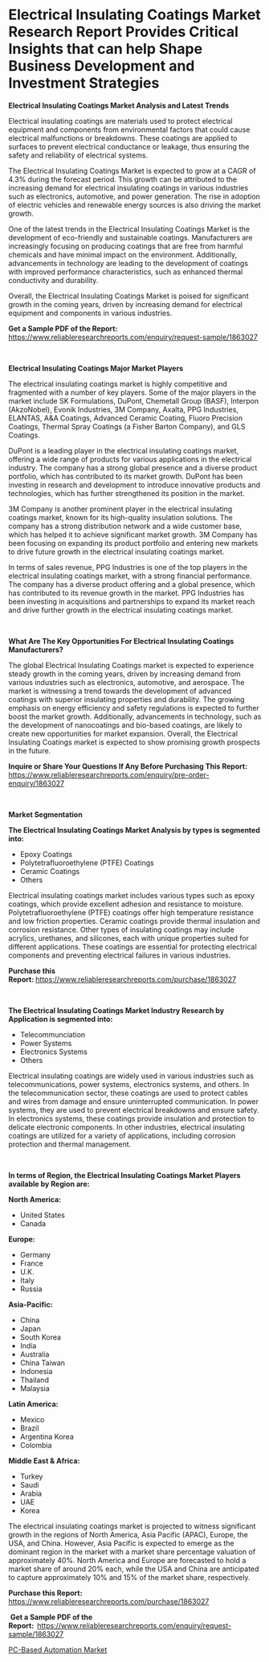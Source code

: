 <p><h1>Electrical Insulating Coatings Market Research Report Provides Critical Insights that can help Shape Business Development and Investment Strategies</h1></p><p><strong>Electrical Insulating Coatings Market Analysis and Latest Trends</strong></p>
<p><p>Electrical insulating coatings are materials used to protect electrical equipment and components from environmental factors that could cause electrical malfunctions or breakdowns. These coatings are applied to surfaces to prevent electrical conductance or leakage, thus ensuring the safety and reliability of electrical systems.</p><p>The Electrical Insulating Coatings Market is expected to grow at a CAGR of 4.3% during the forecast period. This growth can be attributed to the increasing demand for electrical insulating coatings in various industries such as electronics, automotive, and power generation. The rise in adoption of electric vehicles and renewable energy sources is also driving the market growth.</p><p>One of the latest trends in the Electrical Insulating Coatings Market is the development of eco-friendly and sustainable coatings. Manufacturers are increasingly focusing on producing coatings that are free from harmful chemicals and have minimal impact on the environment. Additionally, advancements in technology are leading to the development of coatings with improved performance characteristics, such as enhanced thermal conductivity and durability.</p><p>Overall, the Electrical Insulating Coatings Market is poised for significant growth in the coming years, driven by increasing demand for electrical equipment and components in various industries.</p></p>
<p><strong>Get a Sample PDF of the Report:&nbsp;</strong> <a href="https://www.reliableresearchreports.com/enquiry/request-sample/1863027">https://www.reliableresearchreports.com/enquiry/request-sample/1863027</a></p>
<p>&nbsp;</p>
<p><strong>Electrical Insulating Coatings Major Market Players</strong></p>
<p><p>The electrical insulating coatings market is highly competitive and fragmented with a number of key players. Some of the major players in the market include SK Formulations, DuPont, Chemetall Group (BASF), Interpon (AkzoNobel), Evonik Industries, 3M Company, Axalta, PPG Industries, ELANTAS, A&A Coatings, Advanced Ceramic Coating, Fluoro Precision Coatings, Thermal Spray Coatings (a Fisher Barton Company), and GLS Coatings.</p><p>DuPont is a leading player in the electrical insulating coatings market, offering a wide range of products for various applications in the electrical industry. The company has a strong global presence and a diverse product portfolio, which has contributed to its market growth. DuPont has been investing in research and development to introduce innovative products and technologies, which has further strengthened its position in the market.</p><p>3M Company is another prominent player in the electrical insulating coatings market, known for its high-quality insulation solutions. The company has a strong distribution network and a wide customer base, which has helped it to achieve significant market growth. 3M Company has been focusing on expanding its product portfolio and entering new markets to drive future growth in the electrical insulating coatings market.</p><p>In terms of sales revenue, PPG Industries is one of the top players in the electrical insulating coatings market, with a strong financial performance. The company has a diverse product offering and a global presence, which has contributed to its revenue growth in the market. PPG Industries has been investing in acquisitions and partnerships to expand its market reach and drive further growth in the electrical insulating coatings market.</p></p>
<p>&nbsp;</p>
<p><strong>What Are The Key Opportunities For Electrical Insulating Coatings Manufacturers?</strong></p>
<p><p>The global Electrical Insulating Coatings market is expected to experience steady growth in the coming years, driven by increasing demand from various industries such as electronics, automotive, and aerospace. The market is witnessing a trend towards the development of advanced coatings with superior insulating properties and durability. The growing emphasis on energy efficiency and safety regulations is expected to further boost the market growth. Additionally, advancements in technology, such as the development of nanocoatings and bio-based coatings, are likely to create new opportunities for market expansion. Overall, the Electrical Insulating Coatings market is expected to show promising growth prospects in the future.</p></p>
<p><strong>Inquire or Share Your Questions If Any Before Purchasing This Report:</strong> <a href="https://www.reliableresearchreports.com/enquiry/pre-order-enquiry/1863027">https://www.reliableresearchreports.com/enquiry/pre-order-enquiry/1863027</a></p>
<p>&nbsp;</p>
<p><strong>Market Segmentation</strong></p>
<p><strong>The Electrical Insulating Coatings Market Analysis by types is segmented into:</strong></p>
<p><ul><li>Epoxy Coatings</li><li>Polytetrafluoroethylene (PTFE) Coatings</li><li>Ceramic Coatings</li><li>Others</li></ul></p>
<p><p>Electrical insulating coatings market includes various types such as epoxy coatings, which provide excellent adhesion and resistance to moisture. Polytetrafluoroethylene (PTFE) coatings offer high temperature resistance and low friction properties. Ceramic coatings provide thermal insulation and corrosion resistance. Other types of insulating coatings may include acrylics, urethanes, and silicones, each with unique properties suited for different applications. These coatings are essential for protecting electrical components and preventing electrical failures in various industries.</p></p>
<p><strong>Purchase this Report:&nbsp;</strong><a href="https://www.reliableresearchreports.com/purchase/1863027">https://www.reliableresearchreports.com/purchase/1863027</a></p>
<p>&nbsp;</p>
<p><strong>The Electrical Insulating Coatings Market Industry Research by Application is segmented into:</strong></p>
<p><ul><li>Telecommunciation</li><li>Power Systems</li><li>Electronics Systems</li><li>Others</li></ul></p>
<p><p>Electrical insulating coatings are widely used in various industries such as telecommunications, power systems, electronics systems, and others. In the telecommunication sector, these coatings are used to protect cables and wires from damage and ensure uninterrupted communication. In power systems, they are used to prevent electrical breakdowns and ensure safety. In electronics systems, these coatings provide insulation and protection to delicate electronic components. In other industries, electrical insulating coatings are utilized for a variety of applications, including corrosion protection and thermal management.</p></p>
<p>&nbsp;</p>
<p><strong>In terms of Region, the Electrical Insulating Coatings Market Players available by Region are:</strong></p>
<p>
    <p> <strong> North America: </strong>
        <ul>
            <li>United States</li>
            <li>Canada</li>
        </ul>
        </p> 
    <p> <strong> Europe: </strong>
        <ul>
            <li>Germany</li>
            <li>France</li>
            <li>U.K.</li>
            <li>Italy</li>
            <li>Russia</li>
        </ul>
        </p> 
    <p> <strong> Asia-Pacific: </strong>
        <ul>
            <li>China</li>
            <li>Japan</li>
            <li>South Korea</li>
            <li>India</li>
            <li>Australia</li>
            <li>China Taiwan</li>
            <li>Indonesia</li>
            <li>Thailand</li>
            <li>Malaysia</li>
        </ul>
        </p> 
    <p> <strong> Latin America: </strong>
        <ul>
            <li>Mexico</li>
            <li>Brazil</li>
            <li>Argentina Korea</li>
            <li>Colombia</li>
        </ul>
        </p> 
    <p> <strong> Middle East & Africa: </strong>
        <ul>
            <li>Turkey</li>
            <li>Saudi</li>
            <li>Arabia</li>
            <li>UAE</li>
            <li>Korea</li>
        </ul>
    </p>
    </p>
<p><p>The electrical insulating coatings market is projected to witness significant growth in the regions of North America, Asia Pacific (APAC), Europe, the USA, and China. However, Asia Pacific is expected to emerge as the dominant region in the market with a market share percentage valuation of approximately 40%. North America and Europe are forecasted to hold a market share of around 20% each, while the USA and China are anticipated to capture approximately 10% and 15% of the market share, respectively.</p></p>
<p><strong>Purchase this Report: </strong><a href="https://www.reliableresearchreports.com/purchase/1863027">https://www.reliableresearchreports.com/purchase/1863027</a></p>
<p>&nbsp;<strong>Get a Sample PDF of the Report:&nbsp;&nbsp;</strong><a href="https://www.reliableresearchreports.com/enquiry/request-sample/1863027">https://www.reliableresearchreports.com/enquiry/request-sample/1863027</a></p>
<p><strong></strong></p>
<p><p><a href="https://invited-way-688.notion.site/Decoding-the-PC-Based-Automation-Market-A-Deep-Dive-into-the-Latest-Market-Trends-Market-Segmentat-de843b6b993348a4b88cebbf761bf9d8">PC-Based Automation Market</a></p></p>